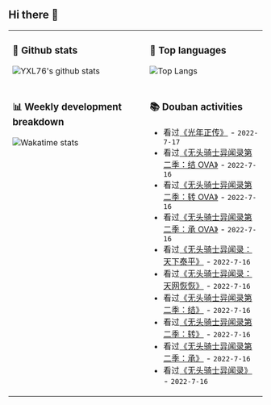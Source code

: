 ## Hi there 👋

<table>
<tr>
<td valign="top" width="54%">

### 🔭 Github stats

![YXL76's github stats](https://github-readme-stats.yxl76.vercel.app/api?username=YXL76&count_private=true&show_icons=true&include_all_commits=true&theme=prussian&line_height=28&disable_animations=true)

</td>

<td valign="top" width="46%">

### 🌱 Top languages

![Top Langs](https://github-readme-stats.yxl76.vercel.app/api/top-langs/?username=YXL76&layout=compact&theme=prussian&langs_count=8&hide=HTML,CSS,SCSS,Tex)

</td>
</tr>
<tr>
<td valign="top" width="54%">

### 📊 Weekly development breakdown

![Wakatime stats](https://github-readme-stats.yxl76.vercel.app/api/wakatime?username=YXL76&layout=compact&theme=prussian)

</td>
<td valign="top" width="46%">

### 📚 Douban activities

- 看过[《光年正传》](http://movie.douban.com/subject/35284168/) - `2022-7-17`
- 看过[《无头骑士异闻录第二季：结 OVA》](http://movie.douban.com/subject/26746536/) - `2022-7-16`
- 看过[《无头骑士异闻录第二季：转 OVA》](http://movie.douban.com/subject/26605863/) - `2022-7-16`
- 看过[《无头骑士异闻录第二季：承 OVA》](http://movie.douban.com/subject/26331539/) - `2022-7-16`
- 看过[《无头骑士异闻录：天下泰平》](http://movie.douban.com/subject/5992987/) - `2022-7-16`
- 看过[《无头骑士异闻录：天网恢恢》](http://movie.douban.com/subject/25949814/) - `2022-7-16`
- 看过[《无头骑士异闻录第二季：结》](http://movie.douban.com/subject/26087258/) - `2022-7-16`
- 看过[《无头骑士异闻录第二季：转》](http://movie.douban.com/subject/26087257/) - `2022-7-16`
- 看过[《无头骑士异闻录第二季：承》](http://movie.douban.com/subject/25846907/) - `2022-7-16`
- 看过[《无头骑士异闻录》](http://movie.douban.com/subject/4291876/) - `2022-7-16`

</td>
</tr>
</table>

<!--
**YXL76/YXL76** is a ✨ _special_ ✨ repository because its `README.md` (this file) appears on your GitHub profile.

Here are some ideas to get you started:

- 🔭 I’m currently working on ...
- 🌱 I’m currently learning ...
- 👯 I’m looking to collaborate on ...
- 🤔 I’m looking for help with ...
- 💬 Ask me about ...
- 📫 How to reach me: ...
- 😄 Pronouns: ...
- ⚡ Fun fact: ...
-->
